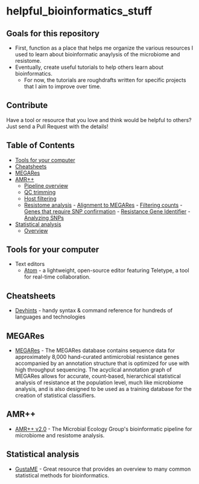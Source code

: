 # helpful_bioinformatics_stuff
<div class="nav">

## Goals for this repository

* First, function as a place that helps me organize the various resources I used to learn about bioinformatic anaylysis of the microbiome and resistome.
* Eventually, create useful tutorials to help others learn about bioinformatics.
  - For now, the tutorials are roughdrafts written for specific projects that I aim to improve over time.

## Contribute
Have a tool or resource that you love and think would be helpful to others? Just send a Pull Request with the details!

## Table of Contents

- [Tools for your computer](#computer-tools)
- [Cheatsheets](#cheat-sheets)
- [MEGARes](#megares)
- [AMR++](#amrplusplus)
  - [Pipeline overview](#pipeline-overview)
  - [QC trimming](#qc-trimming)
  - [Host filtering](#host-filtering)
  - [Resistome analysis](#resistome-analysis)
        - [Alignment to MEGARes](#alignment-megares)
        - [Filtering counts](#filtering-counts)
        - [Genes that require SNP confirmation](#snp-confirmation)
        - [Resistance Gene Identifier](#rgi)
        - [Analyzing SNPs](#analyzing-snp)
- [Statistical analysis](#stats)
  - [Overview](#stat-overview)


</div>

<main>
      
      
      
<article id="computer-tools">
  
## Tools for your computer

- Text editors
  * [Atom](https://atom.io/) - a lightweight, open-source editor featuring Teletype, a tool for real-time collaboration.   
  
</article>




      
<article id="cheat-sheets">
  
## Cheatsheets

* [Devhints](https://devhints.io/) - handy syntax & command reference for hundreds of languages and technologies

</article>




<article id="MEGARes">

## MEGARes

* [MEGARes](http://megares.meglab.org/) - The MEGARes database contains sequence data for approximately 8,000 hand-curated antimicrobial resistance genes accompanied by an annotation structure that is optimized for use with high throughput sequencing. The acyclical annotation graph of MEGARes allows for accurate, count-based, hierarchical statistical analysis of resistance at the population level, much like microbiome analysis, and is also designed to be used as a training database for the creation of statistical classifiers.

</article>






<article id="amrplusplus">
  
## AMR++

* [AMR++ v2.0](http://megares.meglab.org/amrplusplus/latest/html/v2/index.html) - The Microbial Ecology Group's bioinformatic pipeline for microbiome and resistome analysis.

</article>






<article id="stats">
  
## Statistical analysis

* [GustaME](https://sites.google.com/site/mb3gustame/) - Great resource that provides an overview to many common statistical methods for bioinformatics.

</article>












